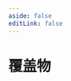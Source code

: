 ```yaml
---
aside: false
editLink: false
---
```


# 覆盖物

<script setup>
import Chart from '../components/sample/Chart.vue'
import { js, html, css } from '../components/sample/overlay/index.js'
</script>
<Chart :js="js" :html="html" :css="css"/>

<!--@include: @/components/sample/overlay/index.md-->


